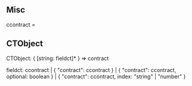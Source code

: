 
Misc
----

ccontract = <a value coercicle into a contract>


CTObject
--------

CTObject: { [string: fieldct]* } => contract

fieldct: ccontract
  | { "contract": ccontract }
  | { "contract": ccontract, optional: boolean }
  | { "contract": ccontract, index: "string" | "number" }

